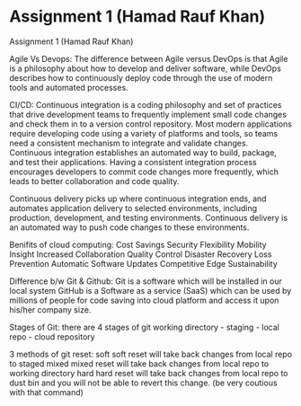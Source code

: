 # Assignment 1 (Hamad Rauf Khan)
Assignment 1 (Hamad Rauf Khan)

Agile Vs Devops:
The difference between Agile versus DevOps is that Agile is a philosophy about how to develop and deliver software, while DevOps describes how to continuously deploy code through the use of modern tools and automated processes.


CI/CD:
Continuous integration is a coding philosophy and set of practices that drive development teams to frequently implement small code changes and check them in to a version control repository. Most modern applications require developing code using a variety of platforms and tools, so teams need a consistent mechanism to integrate and validate changes. Continuous integration establishes an automated way to build, package, and test their applications. Having a consistent integration process encourages developers to commit code changes more frequently, which leads to better collaboration and code quality.

Continuous delivery picks up where continuous integration ends, and automates application delivery to selected environments, including production, development, and testing environments. Continuous delivery is an automated way to push code changes to these environments.

Benifits of cloud computing:
Cost Savings
Security
Flexibility
Mobility
Insight
Increased Collaboration
Quality Control
Disaster Recovery
Loss Prevention
Automatic Software Updates
Competitive Edge
Sustainability


Difference b/w Git & Github:
Git is a software which will be installed in our local system
GitHub is a Software as a service (SaaS) which can be used by millions of people for code saving into cloud platform and access it upon his/her company size.

Stages of Git:
there are 4 stages of git 
working directory - staging - local repo - cloud repository

3 methods of git reset:
soft
soft reset will take back changes from local repo to staged 
mixed
mixed reset will take back changes from local repo to working directory
hard
hard reset will take back changes from local repo to dust bin and you will not be able to revert this change. (be very coutious with that command)
